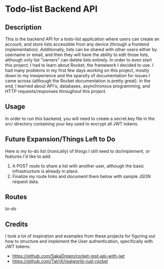 # Todo-list Backend API #

**Description**
---------------
This is the backend API for a todo-list application where users can create an account, and store lists accessible from any device (through a frontend implementation). Additionally, lists can be shared with other users either by username or email, and then they will have the ability to edit those lists, although only list "owners" can delete lists entirely. In order to even start this project, I had to learn about Rocket, the framework I decided to use. I had many problems in my first few days working on this project, mostly down to my inexperience and the sparsity of documentation for issues I came across (although the Rocket documentation is pretty great). In the end, I learned about API's, databases, asynchronous programming, and HTTP requests/responses throughout this project.


**Usage**
--------
In order to run this backend, you will need to create a secret.key file in the src/ directory containing your key used to encrypt all JWT tokens.

**Future Expansion/Things Left to Do**
--------------------------------------
Here is my to-do list (ironically) of things I still need to do/implement, or features I'd like to add:
1. A POST route to share a list with another user, although the basic infrastructure is already in place.
2. Finalize my route links and document them below with sample JSON request data.

**Routes**
----------
*to-do*

**Credits**
-----------
I took a lot of inspiration and examples from these projects for figuring out how to structure
and implement the User authentication, specifically with JWT tokens:
- https://github.com/SakaDream/rocket-rest-api-with-jwt
- https://github.com/TatriX/realworld-rust-rocket
